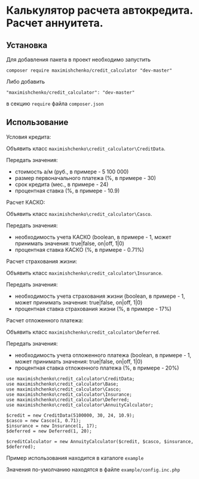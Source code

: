 Калькулятор расчета автокредита. Расчет аннуитета.
================================

Установка
------

Для добавления пакета в проект необходимо запустить

~~~
composer require maximishchenko/credit_calculator "dev-master"
~~~

Либо добавить 

~~~
"maximishchenko/credit_calculator": "dev-master"
~~~

в секцию ```require``` файла ```composer.json```

Использование
------

Условия кредита:

Объявить класс ```maximishchenko\credit_calculator\CreditData```.

Передать значения: 

* стоимость а/м (руб., в примере - 5 100 000)
* размер первоначального платежа (%, в примере - 30)
* срок кредита (мес., в примере - 24)
* процентная ставка (%, в примере - 10.9)

Расчет КАСКО:

Объявить класс ```maximishchenko\credit_calculator\Casco```.

Передать значения: 

* необходимость учета КАСКО (boolean, в примере - 1, может принимать значения: true|false, on|off, 1|0)
* процентная ставка КАСКО (%, в примере - 0.71%)

Расчет страхования жизни:

Объявить класс ```maximishchenko\credit_calculator\Insurance```.

Передать значения: 

* необходимость учета страхования жизни (boolean, в примере - 1, может принимать значения: true|false, on|off, 1|0) 
* процентная ставка страхования жизни (%, в примере - 17%)

Расчет отложенного платежа:

Объявить класс ```maximishchenko\credit_calculator\Deferred```.

Передать значения: 

* необходимость учета отложенного платежа (boolean, в примере - 1, может принимать значения: true|false, on|off, 1|0)
* процентная ставка отложенного платежа (%, в примере - 20%)

~~~
use maximishchenko\credit_calculator\CreditData;
use maximishchenko\credit_calculator\Base;
use maximishchenko\credit_calculator\Casco;
use maximishchenko\credit_calculator\Insurance;
use maximishchenko\credit_calculator\Deferred;
use maximishchenko\credit_calculator\AnnuityCalculator;

$credit = new CreditData(5100000, 30, 24, 10.9);
$casco = new Casco(1, 0.71);
$insurance = new Insurance(1, 17);
$deferred = new Deferred(1, 20);

$creditCalculator = new AnnuityCalculator($credit, $casco, $insurance, $deferred);
~~~

Пример использования находится в каталоге ```example```

Значения по-умолчанию находятся в файле ```example/config.inc.php```

